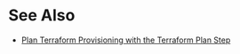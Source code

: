 # See Also

* [Plan Terraform Provisioning with the Terraform Plan Step](run-a-terraform-plan-with-the-terraform-plan-step.md)

